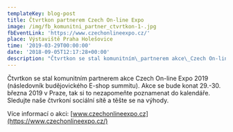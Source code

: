 ```yaml
---
templateKey: blog-post
title: Čtvrtkon partnerem Czech On-line Expo
image: /img/fb_komunitni_partner_ctvrtkon-1-.jpg
fbEventLink: 'https://www.czechonlineexpo.cz/'
place: Výstaviště Praha Holešovice
time: '2019-03-29T00:00:00'
date: '2018-09-05T12:17:28+00:00'
description: "Čtvrtkon se stal komunitním\_partnerem akce\_Czech On-line Expo 2019\_(následovník budějovického E-shop summitu). Akce se bude konat 29.-30. března 2019 v Praze, tak si to nezapomeňte poznamenat..."
---
```

Čtvrtkon se stal komunitním partnerem akce Czech On-line Expo 2019 (následovník budějovického E-shop summitu). Akce se bude konat 29.-30. března 2019 v Praze, tak si to nezapomeňte poznamenat do kalendáře. Sledujte naše čtvrkoní sociální sítě a těšte se na výhody.

Více informací o akci: [www.czechonlineexpo.cz](https://www.czechonlineexpo.cz/)

